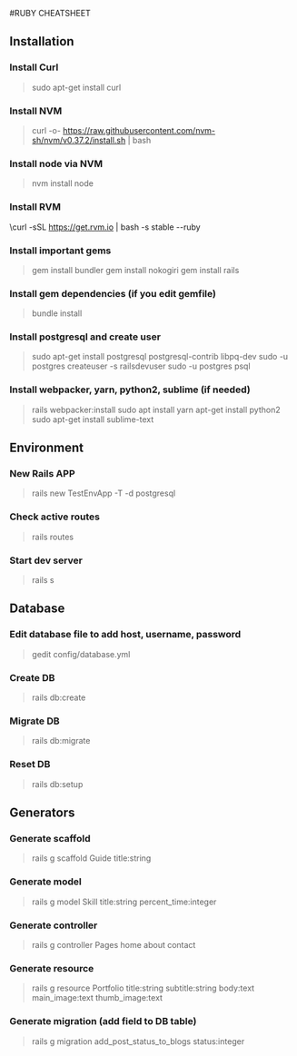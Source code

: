#RUBY CHEATSHEET

## Installation
### Install Curl
> sudo apt-get install curl

### Install NVM 
> curl -o- https://raw.githubusercontent.com/nvm-sh/nvm/v0.37.2/install.sh | bash

### Install node via NVM
> nvm install node

### Install RVM
\curl -sSL https://get.rvm.io | bash -s stable --ruby

### Install important gems
> gem install bundler
> gem install nokogiri
> gem install rails

### Install gem dependencies (if you edit gemfile)
> bundle install

### Install postgresql and create user
> sudo apt-get install postgresql postgresql-contrib libpq-dev
> sudo -u postgres createuser -s railsdevuser
> sudo -u postgres psql

### Install webpacker, yarn, python2, sublime (if needed)
> rails webpacker:install
> sudo apt install yarn
> apt-get install python2
> sudo apt-get install sublime-text

## Environment 
### New Rails APP
> rails new TestEnvApp -T -d postgresql

### Check active routes
> rails routes

### Start dev server
> rails s

## Database
### Edit database file to add host, username, password
> gedit config/database.yml

### Create DB
> rails db:create

### Migrate DB
> rails db:migrate

### Reset DB
> rails db:setup

## Generators  
### Generate scaffold
> rails g scaffold Guide title:string

### Generate model
> rails g model Skill title:string percent_time:integer

### Generate controller
> rails g controller Pages home about contact

### Generate resource
> rails g resource Portfolio title:string subtitle:string body:text main_image:text thumb_image:text

### Generate migration (add field to DB table)
> rails g migration add_post_status_to_blogs status:integer